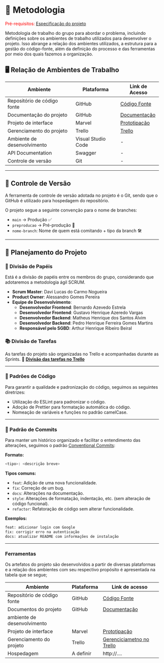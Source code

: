 # 📌 Metodologia

<span style="color:red">Pré-requisitos: <a href="02-Especificacao.md"> Especificação do projeto</a></span>

Metodologia de trabalho do grupo para abordar o problema, incluindo definições sobre os ambientes de trabalho utilizados para desenvolver o projeto. Isso abrange a relação dos ambientes utilizados, a estrutura para a gestão do código-fonte, além da definição do processo e das ferramentas por meio dos quais fazemos a organização.

## 🖥️ Relação de Ambientes de Trabalho

| Ambiente                        | Plataforma                         | Link de Acesso |
|---------------------------------|------------------------------------|---------------|
| Repositório de código fonte     | GitHub                             | [Código Fonte](https://github.com/davilucas156/trabalho-TIAM) |
| Documentação do projeto         | GitHub                             | [Documentação](https://github.com/davilucas156/trabalho-TIAM/tree/main/DOCS) |
| Projeto de interface            | Marvel                             | [Prototipação](https://marvelapp.com/project/7141818) |
| Gerenciamento do projeto        | Trello                             | [Trello](https://trello.com/b/CQkesEpM/game-escolar) |
| Ambiente de desenvolvimento     | Visual Studio Code                 | - |
| API Documentation               | Swagger                            | - |
| Controle de versão              | Git                                | - |

---

## 🔄 Controle de Versão

A ferramenta de controle de versão adotada no projeto é o Git, sendo que o GitHub é utilizado para hospedagem do repositório.

O projeto segue a seguinte convenção para o nome de branches:

- `main` → Produção ✅
- `preproducao` → Pré-produção 🚀
- `nome-branch`: Nome de quem está comitando + tipo da branch 🛠️

---

## 🚀 Planejamento do Projeto

### 📍 Divisão de Papéis

Está é a divisão de papéis entre os membros do grupo, considerando que adotaremos a metodologia ágil SCRUM.

- **Scrum Master**: Davi Lucas do Carmo Nogueira
- **Product Owner**: Alessandro Gomes Pereira
- **Equipe de Desenvolvimento**:
  - **Desenvolvedor Frontend**: Bernardo Azevedo Estrela
  - **Desenvolvedor Frontend**: Gustavo Henrique Azeredo Vargas
  - **Desenvolvedor Backend**: Matheus Henrique dos Santos Alvim
  - **Desenvolvedor Backend**: Pedro Henrique Ferreira Gomes Martins
  - **Responsável pelo SGBD**: Arthur Henrique Ribeiro Beiral

### 📚 Divisão de Tarefas

As tarefas do projeto são organizadas no Trello e acompanhadas durante as Sprints. 🔗 **[Divisão das tarefas no Trello](https://trello.com/b/CQkesEpM/game-escolar)**

---

### 🔧 Padrões de Código

Para garantir a qualidade e padronização do código, seguimos as seguintes diretrizes:

 - Utilização do ESLint para padronizar o código.
 - Adoção de Prettier para formatação automática do código.
 - Nomeação de variáveis e funções no padrão camelCase.

---

### 📌 Padrão de Commits
Para manter um histórico organizado e facilitar o entendimento das alterações, seguimos o padrão [Conventional Commits](https://www.conventionalcommits.org/pt-br/v1.0.0/):

**Formato:**
```bash
<tipo>: <descrição breve>
```

**Tipos comuns:**
- `feat`: Adição de uma nova funcionalidade.
- `fix`: Correção de um bug.
- `docs`: Alterações na documentação.
- `style`: Alterações de formatação, indentação, etc. (sem alteração de código funcional).
- `refactor`: Refatoração de código sem alterar funcionalidade.

**Exemplos:**
```bash
feat: adicionar login com Google
fix: corrigir erro na autenticação
docs: atualizar README com informações de instalação
```
---
### Ferramentas

Os artefatos do projeto são desenvolvidos a partir de diversas plataformas e a relação dos ambientes com seu respectivo propósito é apresentada na tabela que se segue;

| Ambiente                            | Plataforma                         | Link de acesso                         |
|-------------------------------------|------------------------------------|----------------------------------------|
| Repositório de código fonte         | GitHub                             | [Código Fonte](https://github.com/davilucas156/trabalho-TIAM.git)               |
| Documentos do projeto               | GitHub                             | [Documentação](https://github.com/davilucas156/trabalho-TIAM/tree/main/DOCS)                       |
| ambiente de desenvolvimento         |
| Projeto de interface                | Marvel                             | [Prototipação](https://marvelapp.com/project/7141818)|
| Gerenciamento do projeto            | Trello                             | [Gerenciciametno no Trello](https://trello.com/invite/b/67c9a14722d233e3c24675a9/ATTIb2c4785c413fecf086495d9862db22b90868C5E3/game-escolar)|
| Hospedagem                          | A definir                          | http://....                            |
 


